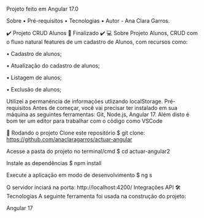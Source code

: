 Projeto feito em Angular 17.0

Sobre • Pré-requisitos • Tecnologias • Autor - Ana Clara Garros.

✔️ Projeto CRUD Alunos 🚀 Finalizado ✔️
💻 Sobre
Projeto Alunos, CRUD com o fluxo natural features de um cadastro de Alunos, com recursos como:

• Cadastro de alunos;

• Atualização do cadastro de alunos;

• Listagem de alunos;

• Exclusão de alunos;

Utilizei a permanëncia de informações utlizando localStorage.
Pré-requisitos
Antes de começar, você vai precisar ter instalado em sua máquina as seguintes ferramentas: Git, Node.js, Angular 17. Além disto é bom ter um editor para trabalhar com o código como VSCode

🎲 Rodando o projeto
 Clone este repositório
$ git clone: https://github.com/anaclaragarros/actuar-angular

 Acesse a pasta do projeto no terminal/cmd
$ cd actuar-angular2

 Instale as dependências
$ npm install

 Execute a aplicação em modo de desenvolvimento
$ ng s

O servidor inciará na porta: http://localhost:4200/
Integrações API
🛠 Tecnologias
A seguinte ferramenta foi usada na construção do projeto:

Angular 17
